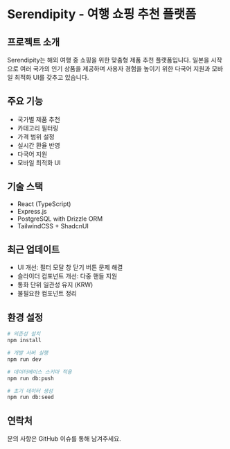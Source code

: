 # Serendipity - 여행 쇼핑 추천 플랫폼

## 프로젝트 소개
Serendipity는 해외 여행 중 쇼핑을 위한 맞춤형 제품 추천 플랫폼입니다. 일본을 시작으로 여러 국가의 인기 상품을 제공하며 사용자 경험을 높이기 위한 다국어 지원과 모바일 최적화 UI를 갖추고 있습니다.

## 주요 기능
- 국가별 제품 추천
- 카테고리 필터링
- 가격 범위 설정
- 실시간 환율 반영
- 다국어 지원
- 모바일 최적화 UI

## 기술 스택
- React (TypeScript)
- Express.js
- PostgreSQL with Drizzle ORM
- TailwindCSS + ShadcnUI

## 최근 업데이트
- UI 개선: 필터 모달 창 닫기 버튼 문제 해결
- 슬라이더 컴포넌트 개선: 다중 핸들 지원
- 통화 단위 일관성 유지 (KRW)
- 불필요한 컴포넌트 정리

## 환경 설정
```bash
# 의존성 설치
npm install

# 개발 서버 실행
npm run dev

# 데이터베이스 스키마 적용
npm run db:push

# 초기 데이터 생성
npm run db:seed
```

## 연락처
문의 사항은 GitHub 이슈를 통해 남겨주세요.